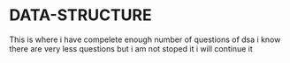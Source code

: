 # DATA-STRUCTURE
This is where i have compelete enough number of questions of dsa i know there are very less questions but i am not stoped it i will continue it
